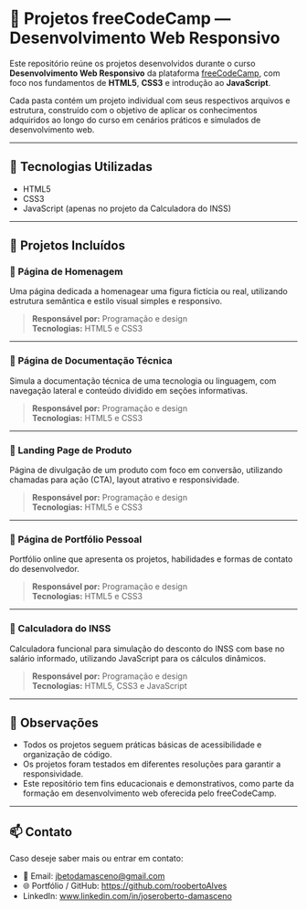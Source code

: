 # 📁 Projetos freeCodeCamp — Desenvolvimento Web Responsivo

Este repositório reúne os projetos desenvolvidos durante o curso **Desenvolvimento Web Responsivo** da plataforma [freeCodeCamp](https://www.freecodecamp.org/), com foco nos fundamentos de **HTML5**, **CSS3** e introdução ao **JavaScript**.

Cada pasta contém um projeto individual com seus respectivos arquivos e estrutura, construído com o objetivo de aplicar os conhecimentos adquiridos ao longo do curso em cenários práticos e simulados de desenvolvimento web.

---

## 🔧 Tecnologias Utilizadas

- HTML5  
- CSS3  
- JavaScript (apenas no projeto da Calculadora do INSS)

---

## 📂 Projetos Incluídos

### 🔹 Página de Homenagem
Uma página dedicada a homenagear uma figura fictícia ou real, utilizando estrutura semântica e estilo visual simples e responsivo.

> **Responsável por:** Programação e design  
> **Tecnologias:** HTML5 e CSS3

---

### 🔹 Página de Documentação Técnica
Simula a documentação técnica de uma tecnologia ou linguagem, com navegação lateral e conteúdo dividido em seções informativas.

> **Responsável por:** Programação e design  
> **Tecnologias:** HTML5 e CSS3

---

### 🔹 Landing Page de Produto
Página de divulgação de um produto com foco em conversão, utilizando chamadas para ação (CTA), layout atrativo e responsividade.

> **Responsável por:** Programação e design  
> **Tecnologias:** HTML5 e CSS3

---

### 🔹 Página de Portfólio Pessoal
Portfólio online que apresenta os projetos, habilidades e formas de contato do desenvolvedor.

> **Responsável por:** Programação e design  
> **Tecnologias:** HTML5 e CSS3

---

### 🔹 Calculadora do INSS
Calculadora funcional para simulação do desconto do INSS com base no salário informado, utilizando JavaScript para os cálculos dinâmicos.

> **Responsável por:** Programação e design  
> **Tecnologias:** HTML5, CSS3 e JavaScript

---

## 📌 Observações

- Todos os projetos seguem práticas básicas de acessibilidade e organização de código.
- Os projetos foram testados em diferentes resoluções para garantir a responsividade.
- Este repositório tem fins educacionais e demonstrativos, como parte da formação em desenvolvimento web oferecida pelo freeCodeCamp.

---

## 📫 Contato

Caso deseje saber mais ou entrar em contato:

- 📧 Email: jbetodamasceno@gmail.com  
- 🌐 Portfólio / GitHub: https://github.com/roobertoAlves
- LinkedIn: www.linkedin.com/in/joseroberto-damasceno


 
